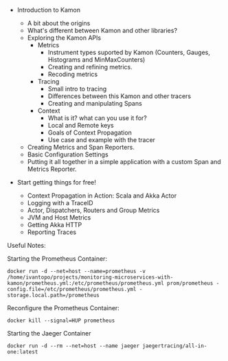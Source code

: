 

- Introduction to Kamon
  - A bit about the origins
  - What's different between Kamon and other libraries?
  - Exploring the Kamon APIs
    - Metrics
      - Instrument types suported by Kamon (Counters, Gauges, Histograms and MinMaxCounters)
      - Creating and refining metrics.
      - Recoding metrics
    - Tracing
      - Small intro to tracing
      - Differences between this Kamon and other tracers
      - Creating and manipulating Spans
    - Context
      - What is it? what can you use it for?
      - Local and Remote keys
      - Goals of Context Propagation
      - Use case and example with the tracer
  - Creating Metrics and Span Reporters.
  - Basic Configuration Settings
  - Putting it all together in a simple application with a custom Span and Metrics Reporter.

- Start getting things for free!
  - Context Propagation in Action: Scala and Akka Actor
  - Logging with a TraceID
  - Actor, Dispatchers, Routers and Group Metrics
  - JVM and Host Metrics
  - Getting Akka HTTP
  - Reporting Traces





Useful Notes:

Starting the Prometheus Container:

```
docker run -d --net=host --name=prometheus -v /home/ivantopo/projects/monitoring-microservices-with-kamon/prometheus.yml:/etc/prometheus/prometheus.yml prom/prometheus -config.file=/etc/prometheus/prometheus.yml -storage.local.path=/prometheus
```

Reconfigure the Prometheus Container:

```
docker kill --signal=HUP prometheus
```

Starting the Jaeger Container

```
docker run -d --rm --net=host --name jaeger jaegertracing/all-in-one:latest
```